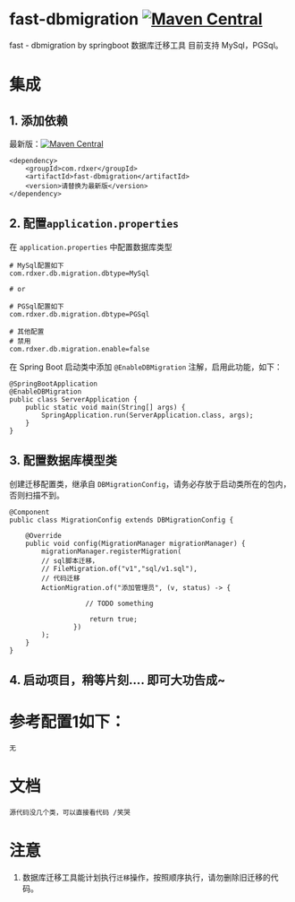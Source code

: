 # fast-dbmigration [![Maven Central](https://img.shields.io/maven-central/v/com.rdxer/fast-dbmigration.svg)](https://search.maven.org/search?q=g:com.rdxer%20a:fast-dbmigration)

fast - dbmigration by springboot
数据库迁移工具
目前支持 MySql，PGSql。


# 集成
## 1. 添加依赖
最新版：[![Maven Central](https://img.shields.io/maven-central/v/com.rdxer/fast-dbmigration.svg)](https://search.maven.org/search?q=g:com.rdxer%20a:fast-dbmigration)

    <dependency>
        <groupId>com.rdxer</groupId>
        <artifactId>fast-dbmigration</artifactId>
        <version>请替换为最新版</version>
    </dependency>

## 2. 配置`application.properties`
在 `application.properties` 中配置数据库类型
    
    # MySql配置如下
    com.rdxer.db.migration.dbtype=MySql
    
    # or

    # PGSql配置如下
    com.rdxer.db.migration.dbtype=PGSql

    # 其他配置 
    # 禁用
    com.rdxer.db.migration.enable=false

在 Spring Boot 启动类中添加 `@EnableDBMigration` 注解，启用此功能，如下：
    
    @SpringBootApplication
    @EnableDBMigration
    public class ServerApplication {
        public static void main(String[] args) {
            SpringApplication.run(ServerApplication.class, args);
        }
    }

## 3. 配置数据库模型类
创建迁移配置类，继承自 `DBMigrationConfig`，请务必存放于启动类所在的包内，否则扫描不到。
    
    @Component
    public class MigrationConfig extends DBMigrationConfig {
    
        @Override
        public void config(MigrationManager migrationManager) {
            migrationManager.registerMigration(
            // sql脚本迁移，
            // FileMigration.of("v1","sql/v1.sql"),
            // 代码迁移
            ActionMigration.of("添加管理员", (v, status) -> {
    
                       // TODO something
    
                        return true;
                    })
            );
        }
    }
  

## 4. 启动项目，稍等片刻.... 即可大功告成~ 


# 参考配置1如下： 
    
    无
    

# 文档

    源代码没几个类，可以直接看代码 /笑哭

# 注意
1. 数据库迁移工具能计划执行`迁移`操作，按照顺序执行，请勿删除旧迁移的代码。